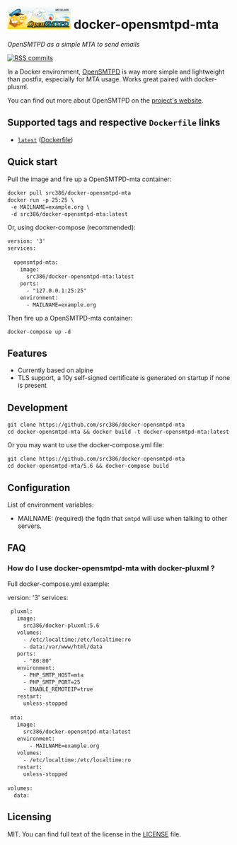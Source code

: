 # [![OpenSMTPD_logo][opensmtpd-logo]](https://opensmtpd.org/) docker-opensmtpd-mta

*OpenSMTPD as a simple MTA to send emails*

[![RSS commits][rss-commits]](https://github.com/src386/docker-opensmtpd-mta/commits/master.atom)

[opensmtpd-logo]: https://raw.githubusercontent.com/src386/docker-opensmtpd-mta/master/lib/images/opensmtpd-logo-small.png
[rss-commits]: https://img.shields.io/badge/RSS-commits-orange.svg

In a Docker environment, [OpenSMTPD][opensmtpd] is way more simple and lightweight than postfix, especially for MTA usage. Works great paired with docker-pluxml.

You can find out more about OpenSMTPD on the [project's website][opensmtpd].

[opensmtpd]: https://opensmtpd.org/

## Supported tags and respective `Dockerfile` links

- [`latest`][dockerfile-latest] ([Dockerfile][dockerfile-latest])

[dockerfile-latest]: https://github.com/src386/docker-opensmtpd-mta/blob/master/Dockerfile

## Quick start

Pull the image and fire up a OpenSMTPD-mta container:

    docker pull src386/docker-opensmtpd-mta
    docker run -p 25:25 \
     -e MAILNAME=example.org \
     -d src386/docker-opensmtpd-mta:latest

Or, using docker-compose (recommended):

    version: '3'
    services:

      opensmtpd-mta:
        image:
          src386/docker-opensmtpd-mta:latest
        ports:
          - "127.0.0.1:25:25"
        environment:
          - MAILNAME=example.org

Then fire up a OpenSMTPD-mta container:

    docker-compose up -d

Features
--------

- Currently based on alpine
- TLS support, a 10y self-signed certificate is generated on startup if none is present

Development
-----------

    git clone https://github.com/src386/docker-opensmtpd-mta
    cd docker-opensmtpd-mta && docker build -t docker-opensmtpd-mta:latest

Or you may want to use the docker-compose.yml file:

    git clone https://github.com/src386/docker-opensmtpd-mta
    cd docker-opensmtpd-mta/5.6 && docker-compose build

Configuration
-------------

List of environment variables:

- MAILNAME: (required) the fqdn that `smtpd` will use when talking to other servers.

## FAQ

### How do I use docker-opensmtpd-mta with docker-pluxml ?

Full docker-compose.yml example:

   version: '3'
   services:
   
     pluxml:
       image:
         src386/docker-pluxml:5.6
       volumes:
         - /etc/localtime:/etc/localtime:ro
         - data:/var/www/html/data
       ports:
         - "80:80"
       environment:
         - PHP_SMTP_HOST=mta
         - PHP_SMTP_PORT=25
         - ENABLE_REMOTEIP=true
       restart:
         unless-stopped
   
     mta:
       image:
         src386/docker-opensmtpd-mta:latest
       environment:
           - MAILNAME=example.org
       volumes:
         - /etc/localtime:/etc/localtime:ro
       restart:
         unless-stopped
   
    volumes:
      data:

## Licensing

MIT.
You can find full text of the license in the [LICENSE][license] file.

[license]: https://github.com/src386/docker-opensmtpd-mta/blob/master/LICENSE
